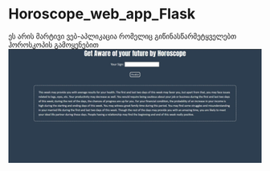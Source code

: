 # Horoscope_web_app_Flask
ეს არის მარტივი ვებ-აპლიკაცია რომელიც გიწინასწარმეტყველებთ ჰოროსკოპის გამოყენებით
![](screenshot.jpg)